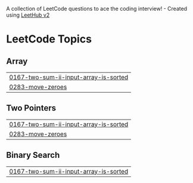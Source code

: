 A collection of LeetCode questions to ace the coding interview! - Created using [LeetHub v2](https://github.com/arunbhardwaj/LeetHub-2.0)
<!---LeetCode Topics Start-->
# LeetCode Topics
## Array
|  |
| ------- |
| [0167-two-sum-ii-input-array-is-sorted](https://github.com/Sahilsahu223/Leetcode-Questions/tree/master/0167-two-sum-ii-input-array-is-sorted) |
| [0283-move-zeroes](https://github.com/Sahilsahu223/Leetcode-Questions/tree/master/0283-move-zeroes) |
## Two Pointers
|  |
| ------- |
| [0167-two-sum-ii-input-array-is-sorted](https://github.com/Sahilsahu223/Leetcode-Questions/tree/master/0167-two-sum-ii-input-array-is-sorted) |
| [0283-move-zeroes](https://github.com/Sahilsahu223/Leetcode-Questions/tree/master/0283-move-zeroes) |
## Binary Search
|  |
| ------- |
| [0167-two-sum-ii-input-array-is-sorted](https://github.com/Sahilsahu223/Leetcode-Questions/tree/master/0167-two-sum-ii-input-array-is-sorted) |
<!---LeetCode Topics End-->